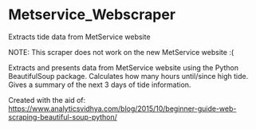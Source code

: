 # Metservice_Webscraper
Extracts tide data from MetService website

NOTE: This scraper does not work on the new MetService website :(

Extracts and presents data from MetService website using the Python BeautifulSoup package. Calculates how many hours until/since high tide. Gives a summary of the next 3 days of tide information.

Created with the aid of: 
https://www.analyticsvidhya.com/blog/2015/10/beginner-guide-web-scraping-beautiful-soup-python/
